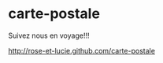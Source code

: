 carte-postale
=============

Suivez nous en voyage!!!

http://rose-et-lucie.github.com/carte-postale
